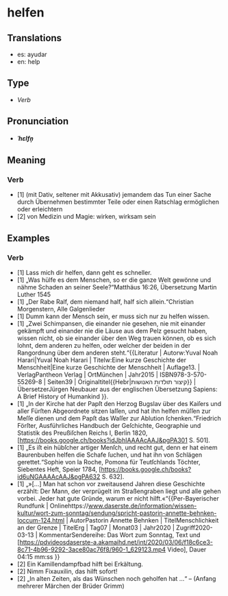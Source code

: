 # helfen
## Translations
- es: ayudar
- en: help
## Type
- _Verb_
## Pronunciation
- **_ˈhɛlfn̩_**
## Meaning
### Verb
- [1] (mit Dativ, seltener mit Akkusativ) jemandem das Tun einer Sache durch Übernehmen bestimmter Teile oder einen Ratschlag ermöglichen oder erleichtern
- [2] von Medizin und Magie: wirken, wirksam sein
## Examples
### Verb
- [1] Lass mich dir helfen, dann geht es schneller.
- [1] „Was hülfe es dem Menschen, so er die ganze Welt gewönne und nähme Schaden an seiner Seele?“<ref>Matthäus 16:26, Übersetzung Martin Luther 1545</ref>
- [1] „Der Rabe Ralf, dem niemand half, half sich allein.“<ref>Christian Morgenstern, Alle Galgenlieder</ref>
- [1] Dumm kann der Mensch sein, er muss sich nur zu helfen wissen.
- [1] „Zwei Schimpansen, die einander nie gesehen, nie mit einander gekämpft und einander nie die Läuse aus dem Pelz gesucht haben, wissen nicht, ob sie einander über den Weg trauen können, ob es sich lohnt, dem anderen zu helfen, oder welcher der beiden in der Rangordnung über dem anderen steht.“<ref>{{Literatur | Autorw:Yuval Noah Harari|Yuval Noah Harari | Titelw:Eine kurze Geschichte der Menschheit|Eine kurze Geschichte der Menschheit | Auflage13. | VerlagPantheon Verlag | OrtMünchen | Jahr2015 | ISBN978-3-570-55269-8 | Seiten39 | Originaltitel{{Hebr|קיצור תולדות האנושות}} | ÜbersetzerJürgen Neubauer aus der englischen Übersetzung Sapiens: A Brief History of Humankind }}.</ref>
- [1] „In der Kirche hat der Papſt den Herzog Bugslav über des Kaiſers und aller Fürſten Abgeordnete sitzen laſſen, und hat ihn helfen müſſen zur Meſſe dienen und dem Papſt das Waſſer zur Ablution ſchenken.“<ref>Friedrich Förſter, Ausführliches Handbuch der Geſchichte, Geographie und Statistik des Preußiſchen Reichs I, Berlin 1820, [https://books.google.ch/books?idJbhIAAAAcAAJ&pgPA301 S. 501]</ref>.
- [1] „Es iſt ein hübſcher artiger Menſch, und recht gut, denn er hat einem Baurenbuben helfen die Schafe ſuchen, und hat ihn von Schlägen gerettet.“<ref>Sophie von la Roche, Pomona für Teutſchlands Töchter, Siebentes Heft, Speier 1784, [https://books.google.ch/books?id6uNGAAAAcAAJ&pgPA632 S. 632].</ref>
- [1] „»[…] Man hat schon vor zweitausend Jahren diese Geschichte erzählt: Der Mann, der verprügelt im Straßengraben liegt und alle gehen vorbei. Jeder hat gute Gründe, warum er nicht hilft.«“<ref>{{Per-Bayerischer Rundfunk | Onlinehttps://www.daserste.de/information/wissen-kultur/wort-zum-sonntag/sendung/spricht-pastorin-annette-behnken-loccum-124.html | AutorPastorin Annette Behnken | TitelMenschlichkeit an der Grenze | TitelErg | Tag07 | Monat03 | Jahr2020 | Zugriff2020-03-13 | KommentarSendereihe: Das Wort zum Sonntag, Text und [https://pdvideosdaserste-a.akamaihd.net/int/2020/03/06/f18c6ce3-8c71-4b96-9292-3ace80ac76f8/960-1_629123.mp4 Video], Dauer 04:15 mm:ss }}</ref>
- [2] Ein Kamillendampfbad hilft bei Erkältung.
- [2] Nimm Fixauxilin, das hilft sofort!
- [2] „In alten Zeiten, als das Wünschen noch geholfen hat …“ – (Anfang mehrerer Märchen der Brüder Grimm)
